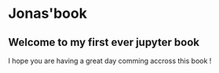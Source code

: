 # Jonas'book
## Welcome to my first ever jupyter book

I hope you are having a great day comming accross this book !

```{tableofcontents}
```
